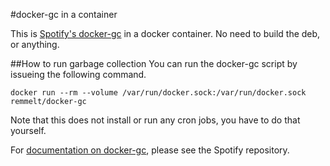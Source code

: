 #docker-gc in a container

This is [Spotify's docker-gc](https://github.com/spotify/docker-gc) in a docker container. No need to build the deb, or anything.

##How to run garbage collection
You can run the docker-gc script by issueing the following command.

`docker run --rm --volume /var/run/docker.sock:/var/run/docker.sock remmelt/docker-gc`

Note that this does not install or run any cron jobs, you have to do that yourself.

For [documentation on docker-gc](https://github.com/spotify/docker-gc), please see the Spotify repository.

